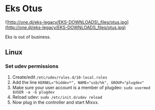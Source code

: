 # Eks Otus

![http://one.dj/eks-legacy/EKS-DOWNLOADS\_files/otus.jpg](http://one.dj/eks-legacy/EKS-DOWNLOADS_files/otus.jpg)

Eks is out of business.

## Linux

### Set udev permissions

1.  Create/edit `/etc/udev/rules.d/10-local.rules`
2.  Add the line `KERNEL="hiddev*", NAME="usb/%k", GROUP="plugdev"`
3.  Make sure your user account is a member of plugdev: `sudo usermod
    $USER -a -G plugdev`
4.  Reload udev: `sudo /etc/init.d/udev reload`
5.  Now plug in the controller and start Mixxx.
